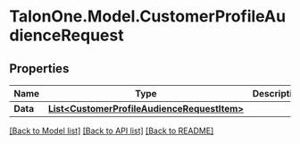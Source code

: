 
# TalonOne.Model.CustomerProfileAudienceRequest

## Properties

Name | Type | Description | Notes
------------ | ------------- | ------------- | -------------
**Data** | [**List&lt;CustomerProfileAudienceRequestItem&gt;**](CustomerProfileAudienceRequestItem.md) |  | [optional] 

[[Back to Model list]](../README.md#documentation-for-models)
[[Back to API list]](../README.md#documentation-for-api-endpoints)
[[Back to README]](../README.md)

